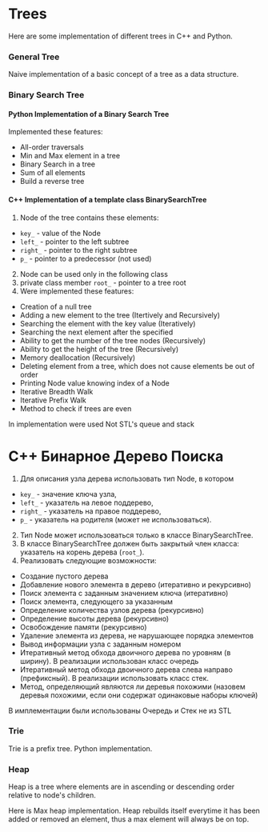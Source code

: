 # Trees

Here are some implementation of different trees in C++ and Python. 

### General Tree

Naive implementation of a basic concept of a tree as a data structure. 

### Binary Search Tree

#### Python Implementation of a Binary Search Tree

Implemented these features: 

- All-order traversals 
- Min and Max element in a tree
- Binary Search in a tree
- Sum of all elements
- Build a reverse tree

#### C++ Implementation of a template class BinarySearchTree 

1. Node of the tree contains these elements: 
  - ```key_``` - value of the Node
  - ```left_``` - pointer to the left subtree
  - ```right_``` - pointer to the right subtree
  - ```p_``` - pointer to a predecessor (not used)
2. Node can be used only in the following class
3. private class member ```root_``` - pointer to a tree root
4. Were implemented these features: 
  - Creation of a null tree
  - Adding a new element to the tree (Itertively and Recursively)
  - Searching the element with the key value (Iteratively)
  - Searching the next element after the specified
  - Ability to get the number of the tree nodes (Recursively)
  - Ability to get the height of the tree (Recursively)
  - Memory deallocation (Recursively)
  - Deleting element from a tree, which does not cause elements be out of order 
  - Printing Node value knowing index of a Node 
  - Iterative Breadth Walk 
  - Iterative Prefix Walk
  - Method to check if trees are even
  
  In implementation were used Not STL's queue and stack
  
# C++ Бинарное Дерево Поиска
  
1. Для описания узла дерева использовать тип Node, в котором
  - ```key_``` - значение ключа узла,
  - ```left_``` - указатель на левое поддерево,
  - ```right_``` - указатель на правое поддерево,
  - ```p_``` - указатель на родителя (может не использоваться).
2. Тип Node может использоваться только в классе BinarySearchTree.
3. В классе BinarySearchTree должен быть закрытый член класса: указатель на корень дерева (```root_```).
4. Реализовать следующие возможности:
  - Создание пустого дерева
  - Добавление нового элемента в дерево (итеративно и рекурсивно)
  - Поиск элемента с заданным значением ключа (итеративно)
  - Поиск элемента, следующего за указанным
  - Определение количества узлов дерева (рекурсивно)
  - Определение высоты дерева (рекурсивно)
  - Освобождение памяти (рекурсивно)
  - Удаление элемента из дерева, не нарушающее порядка элементов
  - Вывод информации узла с заданным номером
  - Итеративный метод обхода двоичного дерева по уровням (в ширину). В реализации использован класс очередь
  - Итеративный метод обхода двоичного дерева слева направо (префиксный). В реализации использовать класс стек. 
  - Метод, определяющий являются ли деревья похожими (назовем деревья похожими, если они содержат одинаковые наборы ключей)

В имплементации были использованы Очередь и Стек не из STL

### Trie

Trie is a prefix tree. Python implementation.

### Heap

Heap is a tree where elements are in ascending or descending order relative to node's children. 

Here is Max heap implementation. Heap rebuilds itself everytime it has been added or removed an element, 
thus a max element will always be on top.